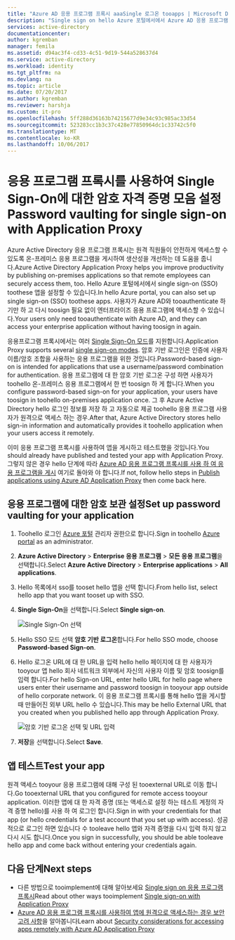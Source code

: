 ```yaml
---
title: "Azure AD 응용 프로그램 프록시 aaaSingle 로그온 tooapps | Microsoft Docs"
description: "Single sign on hello Azure 포털에서에서 Azure AD 응용 프로그램 프록시 게시 된 온-프레미스 응용 프로그램에 설정 합니다."
services: active-directory
documentationcenter: 
author: kgremban
manager: femila
ms.assetid: d94ac3f4-cd33-4c51-9d19-544a528637d4
ms.service: active-directory
ms.workload: identity
ms.tgt_pltfrm: na
ms.devlang: na
ms.topic: article
ms.date: 07/20/2017
ms.author: kgremban
ms.reviewer: harshja
ms.custom: it-pro
ms.openlocfilehash: 5ff288d36163b74215677d9e34c93c985ac33d54
ms.sourcegitcommit: 523283cc1b3c37c428e77850964dc1c33742c5f0
ms.translationtype: MT
ms.contentlocale: ko-KR
ms.lasthandoff: 10/06/2017
---
```

# <a name="password-vaulting-for-single-sign-on-with-application-proxy"></a><span data-ttu-id="591de-103">응용 프로그램 프록시를 사용하여 Single Sign-On에 대한 암호 자격 증명 모음 설정</span><span class="sxs-lookup"><span data-stu-id="591de-103">Password vaulting for single sign-on with Application Proxy</span></span>

<span data-ttu-id="591de-104">Azure Active Directory 응용 프로그램 프록시는 원격 직원들이 안전하게 액세스할 수 있도록 온-프레미스 응용 프로그램을 게시하여 생산성을 개선하는 데 도움을 줍니다.</span><span class="sxs-lookup"><span data-stu-id="591de-104">Azure Active Directory Application Proxy helps you improve productivity by publishing on-premises applications so that remote employees can securely access them, too.</span></span> <span data-ttu-id="591de-105">Hello Azure 포털에서에서 single sign-on (SSO) toothese 앱을 설정할 수 있습니다.</span><span class="sxs-lookup"><span data-stu-id="591de-105">In hello Azure portal, you can also set up single sign-on (SSO) toothese apps.</span></span> <span data-ttu-id="591de-106">사용자가 Azure AD와 tooauthenticate 하기만 하 고 다시 toosign 필요 없이 엔터프라이즈 응용 프로그램에 액세스할 수 있습니다.</span><span class="sxs-lookup"><span data-stu-id="591de-106">Your users only need tooauthenticate with Azure AD, and they can access your enterprise application without having toosign in again.</span></span>

<span data-ttu-id="591de-107">응용프로그램 프록시에서는 여러 [Single Sign-On 모드](application-proxy-sso-overview.md)를 지원합니다.</span><span class="sxs-lookup"><span data-stu-id="591de-107">Application Proxy supports several [single sign-on modes](application-proxy-sso-overview.md).</span></span> <span data-ttu-id="591de-108">암호 기반 로그인은 인증에 사용자 이름/암호 조합을 사용하는 응용 프로그램을 위한 것입니다.</span><span class="sxs-lookup"><span data-stu-id="591de-108">Password-based sign-on is intended for applications that use a username/password combination for authentication.</span></span> <span data-ttu-id="591de-109">응용 프로그램에 대 한 암호 기반 로그온 구성 하면 사용자가 toohello 온-프레미스 응용 프로그램에서 한 번 toosign 하 게 합니다.</span><span class="sxs-lookup"><span data-stu-id="591de-109">When you configure password-based sign-on for your application, your users have toosign in toohello on-premises application once.</span></span> <span data-ttu-id="591de-110">그 후 Azure Active Directory hello 로그인 정보를 저장 하 고 자동으로 제공 toohello 응용 프로그램 사용자가 원격으로 액세스 하는 경우.</span><span class="sxs-lookup"><span data-stu-id="591de-110">After that, Azure Active Directory stores hello sign-in information and automatically provides it toohello application when your users access it remotely.</span></span> 

<span data-ttu-id="591de-111">이미 응용 프로그램 프록시를 사용하여 앱을 게시하고 테스트했을 것입니다.</span><span class="sxs-lookup"><span data-stu-id="591de-111">You should already have published and tested your app with Application Proxy.</span></span> <span data-ttu-id="591de-112">그렇지 않은 경우 hello 단계에 따라 [Azure AD 응용 프로그램 프록시를 사용 하 여 응용 프로그램을 게시](application-proxy-publish-azure-portal.md) 여기로 돌아와 야 합니다.</span><span class="sxs-lookup"><span data-stu-id="591de-112">If not, follow hello steps in [Publish applications using Azure AD Application Proxy](application-proxy-publish-azure-portal.md) then come back here.</span></span> 

## <a name="set-up-password-vaulting-for-your-application"></a><span data-ttu-id="591de-113">응용 프로그램에 대한 암호 보관 설정</span><span class="sxs-lookup"><span data-stu-id="591de-113">Set up password vaulting for your application</span></span>

1. <span data-ttu-id="591de-114">Toohello 로그인 [Azure 포털](https://portal.azure.com) 관리자 권한으로 합니다.</span><span class="sxs-lookup"><span data-stu-id="591de-114">Sign in toohello [Azure portal](https://portal.azure.com) as an administrator.</span></span>
2. <span data-ttu-id="591de-115">**Azure Active Directory** > **Enterprise 응용 프로그램** > **모든 응용 프로그램**을 선택합니다.</span><span class="sxs-lookup"><span data-stu-id="591de-115">Select **Azure Active Directory** > **Enterprise applications** > **All applications**.</span></span>
3. <span data-ttu-id="591de-116">Hello 목록에서 sso를 tooset hello 앱을 선택 합니다.</span><span class="sxs-lookup"><span data-stu-id="591de-116">From hello list, select hello app that you want tooset up with SSO.</span></span>  
4. <span data-ttu-id="591de-117">**Single Sign-On**을 선택합니다.</span><span class="sxs-lookup"><span data-stu-id="591de-117">Select **Single sign-on**.</span></span>

   ![Single Sign-On 선택](./media/application-proxy-sso-azure-portal/select-sso.png)

5. <span data-ttu-id="591de-119">Hello SSO 모드 선택 **암호 기반 로그온**합니다.</span><span class="sxs-lookup"><span data-stu-id="591de-119">For hello SSO mode, choose **Password-based Sign-on**.</span></span>
6. <span data-ttu-id="591de-120">Hello 로그온 URL에 대 한 URL을 입력 hello hello 페이지에 대 한 사용자가 tooyour 앱 hello 회사 네트워크 외부에서 자신의 사용자 이름 및 암호 toosign를 입력 합니다.</span><span class="sxs-lookup"><span data-stu-id="591de-120">For hello Sign-on URL, enter hello URL for hello page where users enter their username and password toosign in tooyour app outside of hello corporate network.</span></span> <span data-ttu-id="591de-121">이 응용 프로그램 프록시를 통해 hello 앱을 게시할 때 만들어진 외부 URL hello 수 있습니다.</span><span class="sxs-lookup"><span data-stu-id="591de-121">This may be hello External URL that you created when you published hello app through Application Proxy.</span></span> 

   ![암호 기반 로그온 선택 및 URL 입력](./media/application-proxy-sso-azure-portal/password-sso.png)

7. <span data-ttu-id="591de-123">**저장**을 선택합니다.</span><span class="sxs-lookup"><span data-stu-id="591de-123">Select **Save**.</span></span>

<!-- Need toorepro?
7. hello page should tell you that a sign-in form was successfully detected at hello provided URL. If it doesn't, select **Configure [your app name] Password Single Sign-on Settings** and choose **Manually detect sign-in fields**. Follow hello instructions toopoint out where hello sign-in credentials go. 
-->

## <a name="test-your-app"></a><span data-ttu-id="591de-124">앱 테스트</span><span class="sxs-lookup"><span data-stu-id="591de-124">Test your app</span></span>

<span data-ttu-id="591de-125">원격 액세스 tooyour 응용 프로그램에 대해 구성 된 tooexternal URL로 이동 합니다.</span><span class="sxs-lookup"><span data-stu-id="591de-125">Go tooexternal URL that you configured for remote access tooyour application.</span></span> <span data-ttu-id="591de-126">이러한 앱에 대 한 자격 증명 (또는 액세스로 설정 하는 테스트 계정의 자격 증명 hello)를 사용 하 여 로그인 합니다.</span><span class="sxs-lookup"><span data-stu-id="591de-126">Sign in with your credentials for that app (or hello credentials for a test account that you set up with access).</span></span> <span data-ttu-id="591de-127">성공적으로 로그인 하면 있습니다 수 tooleave hello 앱와 자격 증명을 다시 입력 하지 않고 다시 시도 합니다.</span><span class="sxs-lookup"><span data-stu-id="591de-127">Once you sign in successfully, you should be able tooleave hello app and come back without entering your credentials again.</span></span> 

## <a name="next-steps"></a><span data-ttu-id="591de-128">다음 단계</span><span class="sxs-lookup"><span data-stu-id="591de-128">Next steps</span></span>

- <span data-ttu-id="591de-129">다른 방법으로 tooimplement에 대해 알아보세요 [Single sign on 응용 프로그램 프록시](application-proxy-sso-overview.md)</span><span class="sxs-lookup"><span data-stu-id="591de-129">Read about other ways tooimplement [Single sign-on with Application Proxy](application-proxy-sso-overview.md)</span></span>
- <span data-ttu-id="591de-130">[Azure AD 응용 프로그램 프록시를 사용하여 앱에 원격으로 액세스하는 경우 보안 고려 사항](application-proxy-security-considerations.md)을 알아봅니다</span><span class="sxs-lookup"><span data-stu-id="591de-130">Learn about [Security considerations for accessing apps remotely with Azure AD Application Proxy](application-proxy-security-considerations.md)</span></span>